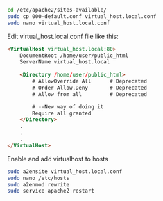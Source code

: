 ```bash
cd /etc/apache2/sites-available/
sudo cp 000-default.conf virtual_host.local.conf
sudo nano virtual_host.local.conf
```

Edit virtual_host.local.conf file like this:
```html
<VirtualHost virtual_host.local:80>
    DocumentRoot /home/user/public_html
    ServerName virtual_host.local
    
    <Directory /home/user/public_html>
        # AllowOverride All      # Deprecated
        # Order Allow,Deny       # Deprecated
        # Allow from all         # Deprecated

        # --New way of doing it
        Require all granted    
    </Directory>
    .
    .
    .
</VirtualHost>
```

Enable and add virtualhost to hosts
```bash
sudo a2ensite virtual_host.local.conf
sudo nano /etc/hosts
sudo a2enmod rewrite
sudo service apache2 restart
```
